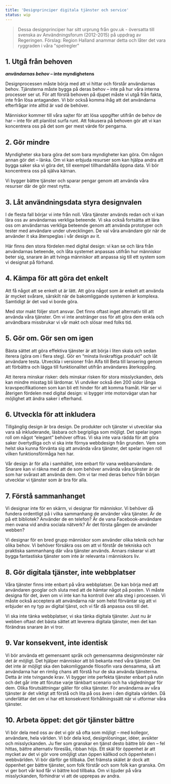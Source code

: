 ```yaml
---
title: 'Designprinciper digitala tjänster och service'
status: wip
---
```

> Dessa designprinciper har sitt urprung från gov.uk - översatta till svenska av Användningsforum (2012-2015) på uppdrag av Regeringen. Förslag: Region Halland anammar detta och låter det vara ryggraden i våra "spelregler"

## 1. Utgå från behoven
**_användarnas behov_ – inte myndighetens**

Designprocessen måste börja med att vi hittar och förstår användarnas behov. Tjänsterna måste bygga på deras behov – inte på hur våra interna processer ser ut. För att förstå behoven på djupet måste vi utgå från fakta, inte från lösa antaganden. Vi bör också komma ihåg att det användarna efterfrågar inte alltid är vad de behöver.

Människor kommer till våra sajter för att lösa uppgifter utifrån de behov de har – inte för att planlöst surfa runt. Att fokusera på behoven gör att vi kan koncentrera oss på det som ger mest värde för pengarna.

## 2. Gör mindre

Myndigheter ska bara göra det som bara myndigheter kan göra. Om någon annan gör det – länka. Om vi kan erbjuda resurser som kan hjälpa andra att bygga saker ska vi göra det, till exempel tillhandahålla öppna data. Vi bör koncentrera oss på själva kärnan.

Vi bygger bättre tjänster och sparar pengar genom att använda våra resurser där de gör mest nytta.

## 3. Låt användningsdata styra designvalen

I de flesta fall börjar vi inte från noll. Våra tjänster används redan och vi kan lära oss av användarnas verkliga beteende. Vi ska också fortsätta att lära oss om användarnas verkliga beteende genom att använda prototyper och tester med användare under utvecklingen. De val våra användare gör när de använder it ska återspeglas i vår design av it.

Här finns den stora fördelen med digital design: vi kan se och lära från användarnas beteende, och låta systemet anpassas utifrån hur människor beter sig, snarare än att tvinga människor att anpassa sig till ett system som vi designat på förhand.

## 4. Kämpa för att göra det enkelt

Att få något att se enkelt ut är lätt. Att göra något som är enkelt att använda är mycket svårare, särskilt när de bakomliggande systemen är komplexa. Samtidigt är det vad vi borde göra.

Med stor makt följer stort ansvar. Det finns oftast inget alternativ till att använda våra tjänster. Om vi inte anstränger oss för att göra dem enkla och användbara missbrukar vi vår makt och slösar med folks tid.

## 5. Gör om. Gör sen om igen

Bästa sättet att göra effektiva tjänster är att börja i liten skala och sedan iterera (göra om i flera steg). Gör en “minsta livskraftiga produkt” och låt användare testa. Utveckla i versioner från Alfa till Beta till lansering genom att förbättra och lägga till funktionalitet utifrån användares återkoppling.

Att iterera minskar risker: dels minskar risken för stora misslyckanden, dels kan mindre misstag bli lärdomar. Vi undviker också den 200 sidor långa kravspecifikationen som kan bli ett hinder för att komma framåt. Här ser vi återigen fördelen med digital design: vi bygger inte motorvägar utan har möjlighet att ändra saker i efterhand.

## 6. Utveckla för att inkludera

Tillgänglig design är bra design. De produkter och tjänster vi utvecklar ska vara så inkluderande, läsbara och begripliga som möjligt. Det spelar ingen roll om något “elegant” behöver offras. Vi ska inte vara rädda för att göra saker övertydliga och vi ska inte förnya webbdesign från grunden. Vem som helst ska kunna förvänta sig att använda våra tjänster, det spelar ingen roll vilken funktionsförmåga hen har.

Vår design är för alla i samhället, inte enbart för vana webbanvändare. Snarare kan vi räkna med att de som behöver använda våra tjänster är de som har svårast att använda dem. Om vi tar med deras behov från början utvecklar vi tjänster som är bra för alla.

## 7. Förstå sammanhanget

Vi designar inte för en skärm, vi designar för människor. Vi behöver då fundera ordentligt på i vilka sammanhang de använder våra tjänster. Är de på ett bibliotek? Använder de en telefon? Är de vana Facebook-användare men ovana vid andra sociala nätverk? Är det första gången de använder webben?

Vi designar för en bred grupp människor som använder olika teknik och har olika behov. Vi behöver försäkra oss om att vi förstår de tekniska och praktiska sammanhang där våra tjänster används. Annars riskerar vi att bygga fantastiska tjänster som inte är relevanta i människors liv.

## 8. Gör digitala tjänster, inte webbplatser

Våra tjänster finns inte enbart på våra webbplatser. De kan börja med att användaren googlar och sluta med att de hämtar något på posten. Vi måste designa för det, även om vi inte kan ha kontroll över alla steg i processen. Vi måste också acceptera att användarna när som helst förväntar sig att vi erbjuder en ny typ av digital tjänst, och vi får då anpassa oss till det.

Vi ska inte tänka webbplatser, vi ska tänka digitala tjänster. Just nu är webben oftast det bästa sättet att leverera digitala tjänster, men det kan förändras snarare än vi tror.

## 9. Var konsekvent, inte identisk

Vi bör använda ett gemensamt språk och gemensamma designmönster när det är möjligt. Det hjälper människor att bli bekanta med våra tjänster. Om det inte är möjligt ska den bakomliggande filosofin vara densamma, så att användarna har en rimlig chans att förstå hur de ska använda tjänsterna.
Detta är inte tvingande krav. Vi bygger inte perfekta tjänster enbart på rutin och det går inte att förutse varje tänkbart scenario och ha vägledningar för dem. Olika förutsättningar gäller för olika tjänster. För användarna av våra tjänster är det viktigt att förstå och lita på oss även i den digitala världen. Då underlättar det om vi har ett konsekvent förhållningssätt när vi utformar våra tjänster.

## 10. Arbeta öppet: det gör tjänster bättre

Vi bör dela med oss av det vi gör så ofta som möjligt – med kollegor, användare, hela världen.  Vi bör dela kod, designlösningar, idéer, avsikter och misslyckanden. Ju fler som  granskar en tjänst desto bättre blir den – fel hittas, bättre alternativ föreslås, ribban höjs.
Ett skäl för öppenhet är att mycket av det vi gör vore omöjligt utan öppen källkod och öppenheten i webbvärlden. Vi bör därför ge tillbaka. Det främsta skälet är dock att öppenhet ger bättre tjänster, som folk förstår och som folk kan granska. Om vi  ger bort vår kod får vi bättre kod tillbaka. Om vi bjuder på våra misslyckanden, förhindrar vi att de upprepas av andra.
